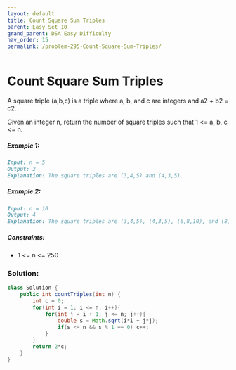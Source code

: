 ```yaml
---
layout: default
title: Count Square Sum Triples
parent: Easy Set 10
grand_parent: DSA Easy Difficulty
nav_order: 15
permalink: /problem-295-Count-Square-Sum-Triples/
---
```

# Count Square Sum Triples
A square triple (a,b,c) is a triple where a, b, and c are integers and a2 + b2 = c2.

Given an integer n, return the number of square triples such that 1 <= a, b, c <= n.

##### Example 1:
```markdown
Input: n = 5
Output: 2
Explanation: The square triples are (3,4,5) and (4,3,5).
```
##### Example 2:
```markdown
Input: n = 10
Output: 4
Explanation: The square triples are (3,4,5), (4,3,5), (6,8,10), and (8,6,10).
```
##### Constraints:
* 1 <= n <= 250

### Solution:
```java
class Solution {
    public int countTriples(int n) {
        int c = 0;
        for(int i = 1; i <= n; i++){
            for(int j = i + 1; j <= n; j++){
                double s = Math.sqrt(i*i + j*j);
                if(s <= n && s % 1 == 0) c++;
            }
        }
        return 2*c;
    }
}
```